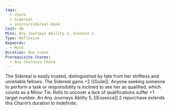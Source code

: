 ```yaml
---
tags:
  - charm
  - Sidereal
  - source/sidereal-book
Cost: 3m
Mins: Any Journeys Ability 2, Essence 1
Type: Reflexive
Keywords:
  - Mute
Duration: One scene
Prerequisite Charms:
  - Any Journeys Charm
---
```

The Sidereal is easily trusted, distinguished by fate from her shiftless and unreliable fellows. The Sidereal gains +2 [[Guile]]. Anyone seeking someone to perform a task or responsibility is inclined to see her as qualified, which counts as a Minor Tie. Rolls to uncover a lack of qualifications suffer +1 target number. An Any Journeys Ability 5, [[Essence]] 2 repurchase extends this Charm’s duration to Indefinite.